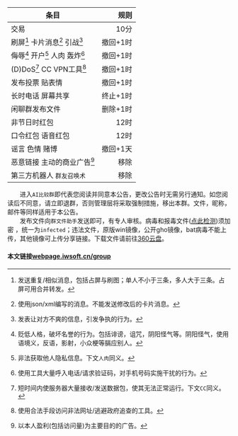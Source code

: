 |条目|规则|
-|-:
交易|10分
刷屏[^1] 卡片消息[^2] 引战[^3]|撤回+1时
侮辱[^4] 开户[^5] 人肉 轰炸[^6]|撤回+1时
(D)DoS[^7] CC VPN工具[^8]|撤回+1时
发布投票 贴表情|撤回+1时
长时电话 屏幕共享|终止+1时
​闲聊群发布文件|删除+1时
非节日时红包|12时 
口令红包 语音红包|12时
谣言 色情 赌博|撤回+1天
恶意链接 主动的商业广告[^9]|移除
第三方机器人 `群友召唤术`|移除

[^1]:发送重复/相似消息，包括占屏与刷图；单人不小于三条，多人大于三条。占屏可用合并转发。
[^2]:使用json/xml编写的消息。不能发送修改后的卡片消息。
[^3]:发表让对方不爽的信息，引发争执的行为。
[^4]:贬低人格，破坏名誉的行为。包括诽谤，诅咒，阴阳怪气等。阴阳怪气，使用语境义，反语，影射，小众梗等膈应别人。
[^5]:非法获取他人隐私信息。下文`人肉`同义。
[^6]:使用工具大量呼入电话/请求验证码，对手机号码实施干扰的行为。
[^7]:短时间内使服务器大量接收/发送数据包，使其无法正常运行。下文`CC`同义。
[^8]:使用合法手段访问非法网址/逃避政府追查的工具。
[^9]:以本人盈利(包括访问量)为主要目的的广告。

　　进入`AI比较群`即代表您阅读并同意本公告，更改公告时无需另行通知。如您阅读后不同意，请立即退群，否则管理层将采取强制措施，移出本群。文件，昵称，邮件等同样适用于本公告。  
　　发布文件向`群文件助手`发送即可，有专人审核。病毒和报毒文件(<a href="https://ata.360.net/detection" target="_blank">点此检测<a/>)须加密 ，统一为`infected`；违法文件，原版win镜像，公开gho镜像，bat病毒不能上传，其他镜像可上传分享链接。下载文件请前往<a href="https://yunpan.360.cn/surl_ykun9KgbPpD" target="_blank">360云盘<a/>。  
#### 本文链接[webpage.iwsoft.cn/group](https://webpage.iwsoft.cn/group)
